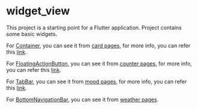 # widget_view

This project is a starting point for a Flutter application. Project contains some basic widgets.

For [Container](https://youtu.be/c1xLMaTUWCY), you can see it from [card pages](lib/pages/card.dart), for more info, you can refer this [link](https://api.flutter.dev/flutter/widgets/Container-class.html).

For [FloatingActionButton](https://youtu.be/2uaoEDOgk_I), you can see it from [counter pages](lib/pages/counter.dart), for more info, you can refer this [link](https://api.flutter.dev/flutter/material/FloatingActionButton-class.html).

For [TabBar](https://youtu.be/POtoEH-5l40), you can see it from [mood pages](lib/pages/mood.dart), for more info, you can refer this [link](https://api.flutter.dev/flutter/material/TabBar-class.html).

For [BottomNavigationBar](https://api.flutter.dev/flutter/material/BottomNavigationBar-class.html), you can see it from [weather pages](lib/pages/weather.dart).